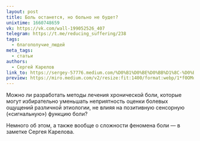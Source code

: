 ```yaml
---
layout: post
title: Боль останется, но больно не будет?
unixtime: 1660748659
vk: https://vk.com/wall-199052526_407
telegram: https://t.me/reducing_suffering/238
tags:
  - благополучие_людей
meta_tags:
  - статьи
authors:
  - Сергей Карелов
link_to: https://sergey-57776.medium.com/%D0%B1%D0%BE%D0%BB%D1%8C-%D0%BE%D1%81%D1%82%D0%B0%D0%BD%D0%B5%D1%82%D1%81%D1%8F-%D0%BD%D0%BE-%D0%B1%D0%BE%D0%BB%D1%8C%D0%BD%D0%BE-%D0%BD%D0%B5-%D0%B1%D1%83%D0%B4%D0%B5%D1%82-f9fa5be966cb
preview: https://miro.medium.com/v2/resize:fit:1400/format:webp/1*f0OMoJmx-dA_5UnPKwUBfQ.jpeg
---
```

Можно ли разработать методы лечения хронической боли, которые могут избирательно уменьшать неприятность оценки болевых ощущений различной этиологии, не влияя на позитивную сенсорную («сигнальную») функцию боли?

Немного об этом, а также вообще о сложности феномена боли — в заметке Сергея Карелова.